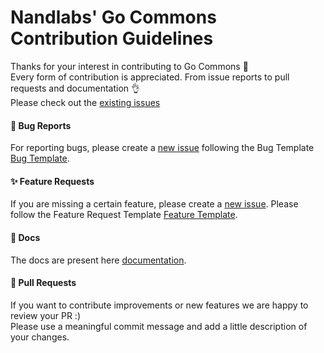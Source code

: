 # Nandlabs' Go Commons Contribution Guidelines

Thanks for your interest in contributing to Go Commons 🙌  
Every form of contribution is appreciated. From issue reports to pull requests and documentation 👌  
Please check out the [existing issues](https://github.com/nandlabs/go-commons/issues)

#### 🐛 Bug Reports

For reporting bugs, please create a [new issue](https://github.com/nandlabs/go-commons/issues/new/choose) following the Bug Template [Bug Template](https://github.com/nandlabs/go-commons/blob/main/.github/ISSUE_TEMPLATE/bug_report.md).

#### ✨ Feature Requests

If you are missing a certain feature, please create a [new issue](https://github.com/nandlabs/go-commons/issues/new/choose). Please follow the Feature Request Template [Feature Template](https://github.com/nandlabs/go-commons/blob/main/.github/ISSUE_TEMPLATE/feature_request.md).

#### 📝 Docs

The docs are present here [documentation](https://github.com/nandlabs/go-commons/blob/main/README.md).

#### 💫 Pull Requests

If you want to contribute improvements or new features we are happy to review your PR :)  
Please use a meaningful commit message and add a little description of your changes.
